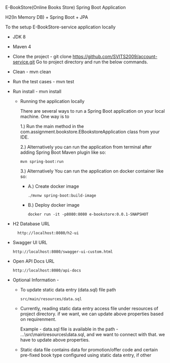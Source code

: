 E-BookStore(Online Books Store) Spring Boot Application

H2(In Memory DB) + Spring Boot + JPA

To the setup E-BookStore-service application locally
* JDK 8
* Maven 4

* Clone the project - git clone https://github.com/SVITS2009/account-service.git
  Go to project directory and run the below commands.

* Clean - mvn clean
* Run the test cases - mvn test
* Run install - mvn install

  * Running the application locally

    There are several ways to run a Spring Boot application on your local machine. One way is to

    1.) Run the main method in the com.assignment.bookstore.EBookstoreApplication class from your IDE.

    2.) Alternatively you can run the application from terminal after adding Spring Boot Maven plugin like so:

        mvn spring-boot:run

    3.) Alternatively You can run the application on docker container like so:
        
    * A.) Create docker image
        
          ./mvnw spring-boot:build-image
    * B.) Deploy docker image

          docker run -it -p8080:8080 e-bookstore:0.0.1-SNAPSHOT

- H2 Database URL

        http://localhost:8080/h2-ui
- Swagger UI URL

      http://localhost:8080/swagger-ui-custom.html
- Open API Docs URL

      http://localhost:8080/api-docs


* Optional Information -

  - To update static data entry (data.sql) file path
      
        src/main/resources/data.sql
  
  - Currently, reading static data entry access file under resources of project directory. if we want, we can update above properties based on requirenment.

      Example - data.sql file is available in the path - ...\src\main\resources\data.sql, and we want to connect with that. we have to update above properties.

  - Static data file contains data for promotion/offer code and certain pre-fixed book type configured using static data entry, if other